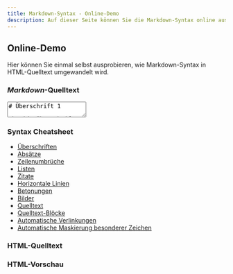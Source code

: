 ```yaml
---
title: Markdown-Syntax - Online-Demo
description: Auf dieser Seite können Sie die Markdown-Syntax online ausprobieren
---
```


## Online-Demo

Hier können Sie einmal selbst ausprobieren, wie Markdown-Syntax in HTML-Quelltext umgewandelt wird.

<div class="row">
	<div class="col-xxs-12 col-xs-12 col-s-9 col-m-9 col-l-9">
<h3><em>Markdown</em>-Quelltext</h3>

<form>
  <textarea id="online-demo-input" onchange="onlineDemoConvert(this.value)" oninput="onlineDemoConvert(this.value)">
# Überschrift 1

## Überschrift 2

### Überschrift 3

Ein Absatz.

[Ein Link](http://markdown-syntax.de)

* eine Liste
* eine Liste
* eine Liste
  </textarea>
</form>
	</div>
	<div class="col-xxs-12 col-xs-12 col-s-3 col-m-3 col-l-3" id="online-demo-cheatsheet">
<h3>Syntax Cheatsheet</h3>

<ul class="no-bullets">
<li><a href="http://markdown-syntax.de/Syntax/Ueberschriften/?Modal" data-modal-title="Markdown - Überschriften">Überschriften</a></li>
<li><a href="http://markdown-syntax.de/Syntax/Absaetze/?Modal" data-modal-title="Markdown - Absätze">Absätze</a></li>
<li><a href="http://markdown-syntax.de/Syntax/Zeilenumbrueche/?Modal" data-modal-title="Markdown - Zeilenumbrüche">Zeilenumbrüche</a></li>
<li><a href="http://markdown-syntax.de/Syntax/Listen/?Modal" data-modal-title="Markdown - Listen">Listen</a></li>
<li><a href="http://markdown-syntax.de/Syntax/Zitate/?Modal" data-modal-title="Markdown - Zitate">Zitate</a></li>
<li><a href="http://markdown-syntax.de/Syntax/Horizontale-Linien/?Modal" data-modal-title="Markdown - Horizontale Linien">Horizontale Linien</a></li>
<li><a href="http://markdown-syntax.de/Syntax/Betonungen/?Modal" data-modal-title="Markdown - Betonungen">Betonungen</a></li>
<li><a href="http://markdown-syntax.de/Syntax/Bilder/?Modal" data-modal-title="Markdown - Bilder">Bilder</a></li>
<li><a href="http://markdown-syntax.de/Syntax/Quelltext/?Modal" data-modal-title="Markdown - Quelltext">Quelltext</a></li>
<li><a href="http://markdown-syntax.de/Syntax/Quelltext-Bloecke/?Modal" data-modal-title="Markdown - Quelltext-Blöcke">Quelltext-Blöcke</a></li>
<li><a href="http://markdown-syntax.de/Syntax/Automatische-Verlinkungen/?Modal" data-modal-title="Markdown - Automatische Verlinkungen">Automatische Verlinkungen</a></li>
<li><a href="http://markdown-syntax.de/Syntax/Automatische-Maskierung-besonderer-Zeichen/?Modal" data-modal-title="Markdown - Automatische Maskierung besonderer Zeichen">Automatische Maskierung besonderer Zeichen</a></li>
</ul>
	</div>
</div>

<h3>HTML-Quelltext</h3>
<div id="online-demo-html-code"></div>

<h3>HTML-Vorschau</h3>
<div id="online-demo-output"></div>

<script type="text/javascript">onlineDemoConvert(document.getElementById('online-demo-input').value);</script>
